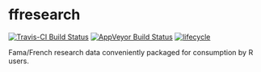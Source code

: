 ffresearch
==========

[![Travis-CI Build Status](https://travis-ci.org/bautheac/ffresearch.svg?branch=master)](https://travis-ci.org/bautheac/ffresearch)
[![AppVeyor Build Status](https://ci.appveyor.com/api/projects/status/github/bautheac/ffresearch?branch=master&svg=true)](https://ci.appveyor.com/project/bautheac/ffresearch)
[![lifecycle](https://img.shields.io/badge/lifecycle-experimental-orange.svg)](https://www.tidyverse.org/lifecycle/#experimental)

Fama/French research data conveniently packaged for consumption by R users.
